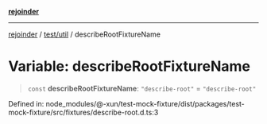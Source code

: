 [**rejoinder**](../../../README.md)

***

[rejoinder](../../../README.md) / [test/util](../README.md) / describeRootFixtureName

# Variable: describeRootFixtureName

> `const` **describeRootFixtureName**: `"describe-root"` = `"describe-root"`

Defined in: node\_modules/@-xun/test-mock-fixture/dist/packages/test-mock-fixture/src/fixtures/describe-root.d.ts:3
